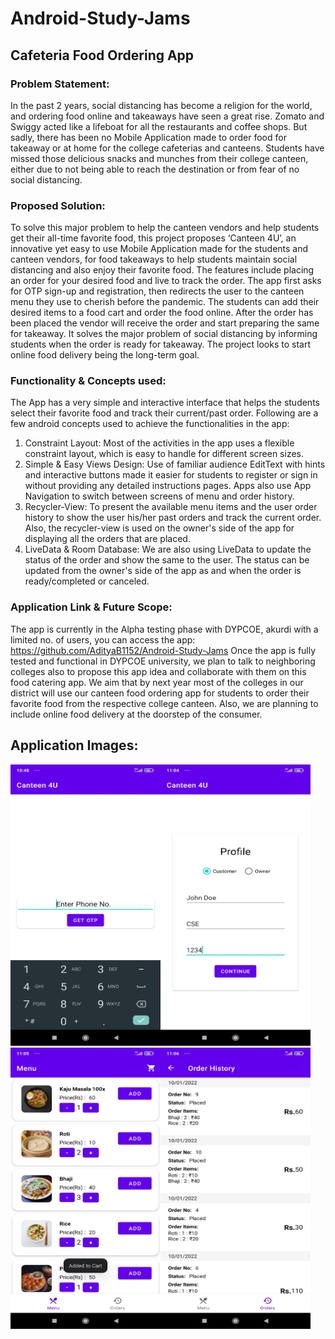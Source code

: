 # Android-Study-Jams

## Cafeteria Food Ordering App 


### Problem Statement:
In the past 2 years, social distancing has become a religion for the world, and ordering food online and takeaways have seen a great rise. 
Zomato and Swiggy acted like a lifeboat for all the restaurants and coffee shops. 
But sadly, there has been no Mobile Application made to order food for takeaway or at home for the college cafeterias and canteens. 
Students have missed those delicious snacks and munches from their college canteen, either due to not being able to reach the destination or from fear of no social distancing.


### Proposed Solution:
To solve this major problem to help the canteen vendors and help students get their all-time favorite food, this project proposes ‘Canteen 4U’, 
an innovative yet easy to use Mobile Application made for the students and canteen vendors, for food takeaways to help students maintain social distancing and 
also enjoy their favorite food. The features include placing an order for your desired food and live to track the order. 
The app first asks for OTP sign-up and registration, then redirects the user to the canteen menu they use to cherish before the pandemic. 
The students can add their desired items to a food cart and order the food online. 
After the order has been placed the vendor will receive the order and start preparing the same for takeaway. 
It solves the major problem of social distancing by informing students when the order is ready for takeaway. 
The project looks to start online food delivery being the long-term goal.



### Functionality & Concepts used:
The App has a very simple and interactive interface that helps the students select their favorite food and track their current/past order. 
Following are a few android concepts used to achieve the functionalities in the app:

  1. Constraint Layout: Most of the activities in the app uses a flexible constraint layout, which is easy to handle for different screen sizes.
  2. Simple & Easy Views Design: Use of familiar audience EditText with hints and interactive buttons made it easier for students to register or sign in without 
  providing any detailed instructions pages. Apps also use App Navigation to switch between screens of menu and order history.
  3. Recycler-View:  To present the available menu items and the user order history to show the user his/her past orders and track the current order. 
  Also, the recycler-view is used on the owner's side of the app for displaying all the orders that are placed. 
  4. LiveData & Room Database: We are also using LiveData to update the status of the order and show the same to the user. 
  The status can be updated from the owner's side of the app as and when the order is ready/completed or canceled.


### Application Link & Future Scope:
The app is currently in the Alpha testing phase with DYPCOE, akurdi with a limited no. of users, you can access the app: https://github.com/AdityaB1152/Android-Study-Jams
Once the app is fully tested and functional in DYPCOE university, we plan to talk to neighboring colleges also to propose this app idea and collaborate with them on this food catering app. We aim that by next year most of the colleges in our district will use our canteen food ordering app for students to order their favorite food from the respective college canteen. Also, we are planning to include online food delivery at the doorstep of the consumer.

## Application Images:  
                                                                              
<img src="Images/img1.jpg" width="240" height="450"><img src="Images/img2.jpg" width="240" height="450"><img src="Images/img3.jpg" width="240" height="450"><img src="Images/img4.jpg" width="240" height="450">


